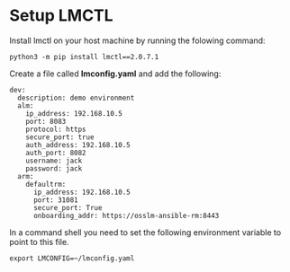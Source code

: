 # Setup LMCTL

Install lmctl on your host machine by running the folowing command:

```
python3 -m pip install lmctl==2.0.7.1
```

Create a file called **lmconfig.yaml** and add the following:

```
dev:
  description: demo environment
  alm:
    ip_address: 192.168.10.5
    port: 8083
    protocol: https
    secure_port: true
    auth_address: 192.168.10.5
    auth_port: 8082
    username: jack
    password: jack
  arm:
    defaultrm:
      ip_address: 192.168.10.5
      port: 31081
      secure_port: True
      onboarding_addr: https://osslm-ansible-rm:8443
```

In a command shell you need to set the following environment variable to point to this file. 
```
export LMCONFIG=~/lmconfig.yaml
```
